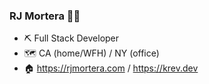 ### RJ Mortera 👋🏼

- ⛏ Full Stack Developer
- 🗺️ CA (home/WFH) / NY (office)
- 🏠 https://rjmortera.com / https://krev.dev

<!-- ![](https://github.com/rjmortera/gh-profile/blob/master/generated/overview.svg)   -->

<!-- [![Spotify recently played](https://spotify-recently-played-readme.vercel.app/api?user=rjmortera&count=3&width=360)](https://spotify-recently-played-readme.vercel.app/api?user=rjmortera&count=10) -->

<!-- ### Interact with me? 📧

- [Twitter](https://twitter.com/rjmortera)
- [Email](mailto:info@rjmortera.com)
 -->
